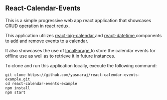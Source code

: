 ## React-Calendar-Events
This is a simple progressive web app react application that showcases CRUD operation in react redux.

This application utilizes <a href="https://github.com/intljusticemission/react-big-calendar"> react-big-calendar </a> and 
<a href="https://github.com/YouCanBookMe/react-datetime"> react-datetime </a> components to add and remove events to a calendar.

It also showcases the use of <a href="https://github.com/localForage/localForage"> localForage </a> to store the calendar events for offline use as well as to retrieve it in future instances.

To clone and run  this application locally, execute the following command:

```
git clone https://github.com/yasnaraj/react-calendar-events-example.git
cd react-calendar-events-example
npm install
npm start
```

